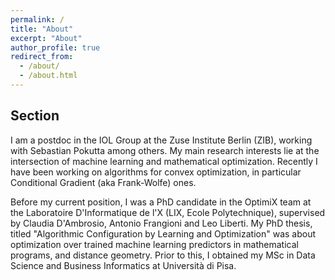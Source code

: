 ```yaml
---
permalink: /
title: "About"
excerpt: "About"
author_profile: true
redirect_from: 
  - /about/
  - /about.html
---
```


## Section
I am a postdoc in the IOL Group at the Zuse Institute Berlin (ZIB), working with Sebastian Pokutta among others. My main research interests lie at the intersection of machine learning and mathematical optimization. Recently I have been working on algorithms for convex optimization, in particular Conditional Gradient (aka Frank-Wolfe) ones.

Before my current position, I was a PhD candidate in the OptimiX team at the Laboratoire D'Informatique de l'X (LIX, Ecole Polytechnique), supervised by Claudia D'Ambrosio, Antonio Frangioni and Leo Liberti. My PhD thesis, titled \"Algorithmic Configuration by Learning and Optimization\" was about optimization over trained machine learning predictors in mathematical programs, and distance geometry. 
Prior to this, I obtained my MSc in Data Science and Business Informatics at Università di Pisa. 
